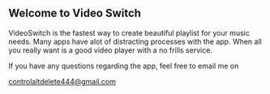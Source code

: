 ## Welcome to Video Switch

VideoSwitch is the fastest way to create beautiful playlist for your music needs. Many apps have alot of distracting processes with the app. When all you really want is a good video player with a no frills service.



If you have any questions regarding the app, feel free to email me on

controlaltdelete444@gmail.com 
